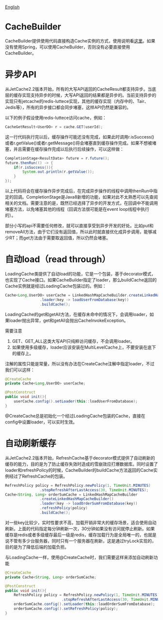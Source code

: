 [English](AdvancedCacheAPI)

# CacheBuilder
CacheBuilder提供使用代码直接构造Cache实例的方式，使用说明看[这里](Builder_CN)。如果没有使用Spring，可以使用CacheBuilder，否则没有必要直接使用CacheBuilder。
# 异步API
从JetCache2.2版本开始，所有的大写API返回的CacheResult都支持异步。当底层的缓存实现支持异步的时候，大写API返回的结果都是异步的。当前支持异步的实现只有jetcache的redis-luttece实现，其他的缓存实现（内存中的、Tair、Jedis等），所有的异步接口都会同步堵塞，这样API仍然是兼容的。

以下的例子假设使用redis-luttece访问cache，例如：
```java
CacheGetResult<UserDO> r = cache.GET(userId);
```
这一行代码执行完以后，缓存操作可能还没有完成，如果此时调用r.isSuccess()或者r.getValue()或者r.getMessage()将会堵塞直到缓存操作完成。如果不想被堵塞，并且需要在缓存操作完成以后执行后续操作，可以这样做：
```java
CompletionStage<ResultData> future = r.future();
future.thenRun(() -> {
    if(r.isSuccess()){
        System.out.println(r.getValue());
    }
});
```
以上代码将会在缓存操作异步完成后，在完成异步操作的线程中调用thenRun中指定的回调。CompletionStage是Java8新增的功能，如果对此不太熟悉可以先查阅相关的文档。需要注意的是，既然已经选择了异步的开发方式，在回调中不能调用堵塞方法，以免堵塞其他的线程（回调方法很可能是在event loop线程中执行的）。

部分小写的api不需要任何修改，就可以直接享受到异步开发的好处。比如put和removeAll方法，由于它们没有返回值，所以此时就直接优化成异步调用，能够减少RT；而get方法由于需要取返回值，所以仍然会堵塞。
# 自动load（read through）
LoadingCache类提供了自动load的功能，它是一个包装，基于decorator模式，也实现了Cache接口。如果CacheBuilder指定了loader，那么buildCache返回的Cache实例就是经过LoadingCache包装过的。例如：
```java
Cache<Long,UserDO> userCache = LinkedHashMapCacheBuilder.createLinkedHashMapCacheBuilder()
                .loader(key -> loadUserFromDatabase(key))
                .buildCache();
```
LoadingCache的get和getAll方法，在缓存未命中的情况下，会调用loader，如果loader抛出异常，get和getAll会抛出CacheInvokeException。

需要注意
1. GET、GET_ALL这类大写API只纯粹访问缓存，不会调用loader。
1. 如果使用多级缓存，loader应该安装在MultiLevelCache上，不要安装在底下的缓存上。

注解的属性只能是常量，所以没有办法在CreateCache注解中指定loader，不过我们可以这样：
```java
@CreateCache
private Cache<Long,UserDO> userCache;

@PostConstruct
public void init(){
    userCache.config().setLoader(this::loadUserFromDatabase);
}
```
@CreateCache总是初始化一个经过LoadingCache包装的Cache，直接在config中设置loader，可以实时生效。

# 自动刷新缓存
从JetCache2.2版本开始，RefreshCache基于decorator模式提供了自动刷新的缓存的能力，目的是为了防止缓存失效时造成的雪崩效应打爆数据库。同时设置了loader和refreshPolicy的时候，CacheBuilder的buildCache方法返回的Cache实例经过了RefreshCache的包装。
```java
RefreshPolicy policy = RefreshPolicy.newPolicy(1, TimeUnit.MINUTES)
                .stopRefreshAfterLastAccess(30, TimeUnit.MINUTES);
Cache<String, Long> orderSumCache = LinkedHashMapCacheBuilder
                .createLinkedHashMapCacheBuilder()
                .loader(key -> loadOrderSumFromDatabase(key))
                .refreshPolicy(policy)
                .buildCache();
```
对一些key比较少，实时性要求不高，加载开销非常大的缓存场景，适合使用自动刷新。上面的代码指定每分钟刷新一次，30分钟如果没有访问就停止刷新。如果缓存是redis或者多级缓存最后一级是redis，缓存加载行为是全局唯一的，也就是说不管有多少台服务器，同时只有一个服务器在刷新，这是通过tryLock实现的，目的是为了降低后端的加载负担。

与LoadingCache一样，使用@CreateCache时，我们需要这样来添加自动刷新功能
```java
@CreateCache
private Cache<String, Long> orderSumCache;

@PostConstruct
public void init(){
    RefreshPolicy policy = RefreshPolicy.newPolicy(1, TimeUnit.MINUTES)
                          .stopRefreshAfterLastAccess(30, TimeUnit.MINUTES);
    orderSumCache.config().setLoader(this::loadOrderSumFromDatabase);
    orderSumCache.config().setRefreshPolicy(policy);
}
```
